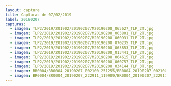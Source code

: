 ```yaml
---
layout: capture
title: Capturas de 07/02/2019
label: 20190207
capturas:
  - imagem: TLP2/2019/201902/20190207/M20190208_065627_TLP_2T.jpg
  - imagem: TLP2/2019/201902/20190207/M20190208_063801_TLP_2T.jpg
  - imagem: TLP2/2019/201902/20190207/M20190208_060931_TLP_2T.jpg
  - imagem: TLP2/2019/201902/20190207/M20190208_070235_TLP_2T.jpg
  - imagem: TLP2/2019/201902/20190207/M20190208_063853_TLP_2T.jpg
  - imagem: TLP2/2019/201902/20190207/M20190208_013441_TLP_2T.jpg
  - imagem: TLP2/2019/201902/20190207/M20190208_064615_TLP_2T.jpg
  - imagem: TLP2/2019/201902/20190207/M20190208_060757_TLP_2T.jpg
  - imagem: TLP3/2019/201902/20190207/M20190208_034144_TLP_3T.jpg
  - imagem: BR0004/BR0004_20190207_002100_251255/BR0004_20190207_002100_251255_stack_5_meteors.jpg
  - imagem: BR0004/BR0004_20190207_222911_119909/BR0004_20190207_222911_119909_stack_9_meteors.jpg
---
```

